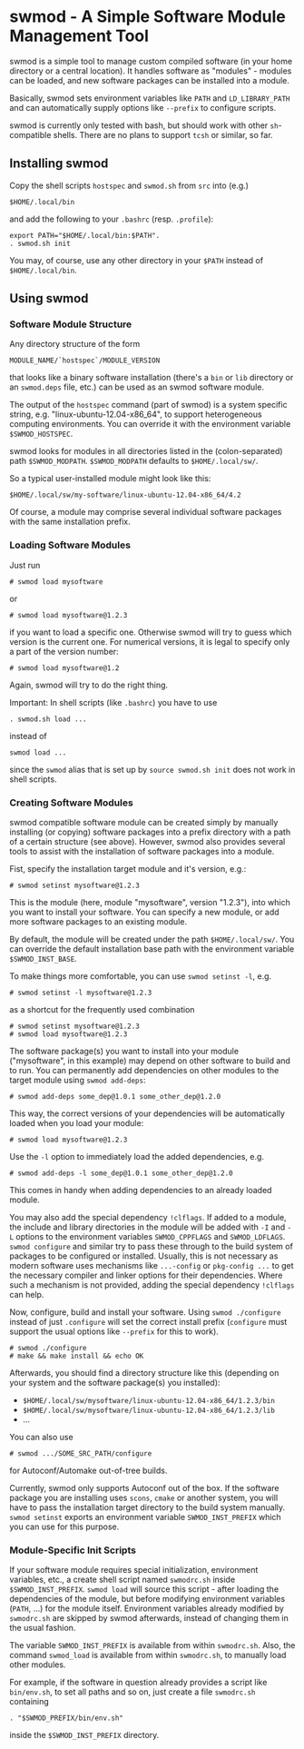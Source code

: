 swmod - A Simple Software Module Management Tool
================================================

swmod is a simple tool to manage custom compiled software (in your home
directory or a central location). It handles software as "modules" - modules
can be loaded, and new software packages can be installed into a module.

Basically, swmod sets environment variables like `PATH` and `LD_LIBRARY_PATH`
and can automatically supply options like `--prefix` to configure scripts.

swmod is currently only tested with bash, but should work with other
`sh`-compatible shells. There are no plans to support `tcsh` or similar,
so far.


Installing swmod
----------------

Copy the shell scripts `hostspec` and `swmod.sh` from `src` into (e.g.)

    $HOME/.local/bin

and add the following to your `.bashrc` (resp. `.profile`):

    export PATH="$HOME/.local/bin:$PATH".
    . swmod.sh init

You may, of course, use any other directory in your `$PATH` instead of
`$HOME/.local/bin`.


Using swmod
-----------

### Software Module Structure

Any directory structure of the form

    MODULE_NAME/`hostspec`/MODULE_VERSION

that looks like a binary software installation (there's a `bin` or `lib`
directory or an `swmod.deps` file, etc.) can be used as an swmod software
module.

The output of the `hostspec` command (part of swmod) is a system specific
string, e.g. "linux-ubuntu-12.04-x86_64", to support heterogeneous computing
environments. You can override it with the environment variable
`$SWMOD_HOSTSPEC`.

swmod looks for modules in all directories listed in the (colon-separated)
path `$SWMOD_MODPATH`. `$SWMOD_MODPATH` defaults to `$HOME/.local/sw/`.

So a typical user-installed module might look like this:

    $HOME/.local/sw/my-software/linux-ubuntu-12.04-x86_64/4.2

Of course, a module may comprise several individual software packages with the
same installation prefix.


### Loading Software Modules

Just run

    # swmod load mysoftware

or

    # swmod load mysoftware@1.2.3

if you want to load a specific one. Otherwise swmod will try to guess which
version is the current one. For numerical versions, it is legal to specify
only a part of the version number:

    # swmod load mysoftware@1.2

Again, swmod will try to do the right thing.


Important: In shell scripts (like `.bashrc`) you have to use

    . swmod.sh load ...

instead of

    swmod load ...

since the `swmod` alias that is set up by `source swmod.sh init` does not work
in shell scripts.


### Creating Software Modules

swmod compatible software module can be created simply by manually installing
(or copying) software packages into a prefix directory with a path of a
certain structure (see above). However, swmod also provides several tools
to assist with the installation of software packages into a module.

Fist, specify the installation target module and it's version, e.g.:

    # swmod setinst mysoftware@1.2.3

This is the module (here, module "mysoftware", version "1.2.3"), into which
you want to install your software. You can specify a new module, or add more
software packages to an existing module.

By default, the module will be created under the path `$HOME/.local/sw/`. You
can override the default installation base path with the environment variable
`$SWMOD_INST_BASE`.

To make things more comfortable, you can use `swmod setinst -l`, e.g.

    # swmod setinst -l mysoftware@1.2.3

as a shortcut for the frequently used combination

    # swmod setinst mysoftware@1.2.3
    # swmod load mysoftware@1.2.3

The software package(s) you want to install into your module ("mysoftware", in
this example) may depend on other software to build and to run. You can
permanently add dependencies on other modules to the target module using
`swmod add-deps`:

    # swmod add-deps some_dep@1.0.1 some_other_dep@1.2.0

This way, the correct versions  of your dependencies will be automatically
loaded when you load your module:

    # swmod load mysoftware@1.2.3

Use the `-l` option to immediately load the added dependencies, e.g.

    # swmod add-deps -l some_dep@1.0.1 some_other_dep@1.2.0

This comes in handy when adding dependencies to an already loaded module.

You may also add the special dependency `!clflags`. If added to a module, the
include and library directories in the module will be added with `-I` and `-L`
options to the environment variables `SWMOD_CPPFLAGS` and `SWMOD_LDFLAGS`.
`swmod configure` and similar try to pass these through to the build system of
packages to be configured or installed. Usually, this is not necessary as
modern software uses mechanisms like `...-config` or `pkg-config ...` to get
the necessary compiler and linker options for their dependencies. Where such
a mechanism is not provided, adding the special dependency `!clflags` can
help.

Now, configure, build and install your software. Using `swmod ./configure`
instead of just `.configure` will set the correct install prefix (`configure`
must support the usual options like `--prefix` for this to work).

    # swmod ./configure
    # make && make install && echo OK

Afterwards, you should find a directory structure like this (depending on your
system and the software package(s) you installed):

* `$HOME/.local/sw/mysoftware/linux-ubuntu-12.04-x86_64/1.2.3/bin`
* `$HOME/.local/sw/mysoftware/linux-ubuntu-12.04-x86_64/1.2.3/lib`
* ...

You can also use

    # swmod .../SOME_SRC_PATH/configure

for Autoconf/Automake out-of-tree builds.

Currently, swmod only supports Autoconf out of the box. If the software
package you are installing uses `scons`, `cmake` or another system, you will
have to pass the installation target directory to the build system manually.
`swmod setinst` exports an environment variable `SWMOD_INST_PREFIX` which you
can use for this purpose.


### Module-Specific Init Scripts

If your software module requires special initialization, environment
variables, etc., a create shell script named `swmodrc.sh` inside
`$SWMOD_INST_PREFIX`. `swmod load` will source this script - after loading the
dependencies of the module, but before modifying environment variables
(`PATH`, ...) for the module itself. Environment variables already modified by
`swmodrc.sh` are skipped by swmod afterwards, instead of changing them in the
usual fashion.

The variable `SWMOD_INST_PREFIX` is available from within `swmodrc.sh`. Also,
the command `swmod_load` is available from within `swmodrc.sh`, to manually
load other modules.

For example, if the software in question already provides a script like
`bin/env.sh`, to set all paths and so on, just create a file `swmodrc.sh`
containing

    . "$SWMOD_PREFIX/bin/env.sh"

inside the `$SWMOD_INST_PREFIX` directory.
